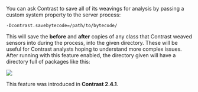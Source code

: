 <!--
title: "Java Agent Bytecode Changes"
description: "Instructions on getting bytecode changes"
-->


You can ask Contrast to save all of its weavings for analysis by passing a custom system property to the server process:

```-Dcontrast.savebytecode=/path/to/bytecode/```

This will save the **before** and **after** copies of any class that Contrast weaved sensors into during the process, into the given directory. These will be useful for Contrast analysts hoping to understand more complex issues. After running with this feature enabled, the directory given will have a directory full of packages like this:

<a href="assets/images/KB1-d04.png" rel="lightbox" title="Directory Packages"><img class="thumbnail" src="assets/images/KB1-d04.png"/></a>

This feature was introduced in **Contrast 2.4.1**.
